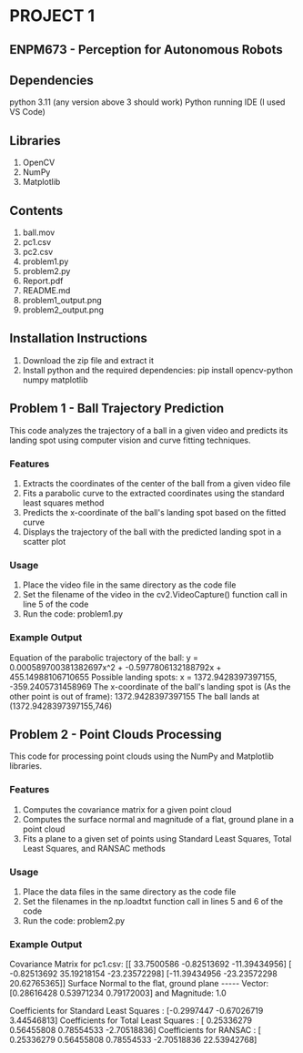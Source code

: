 # PROJECT 1
## ENPM673 - Perception for Autonomous Robots

## Dependencies
python 3.11 (any version above 3 should work)
Python running IDE (I used VS Code)

## Libraries
1. OpenCV
2. NumPy
3. Matplotlib

## Contents
1. ball.mov
2. pc1.csv
3. pc2.csv
4. problem1.py
5. problem2.py
6. Report.pdf
7. README.md
8. problem1_output.png
9. problem2_output.png

## Installation Instructions
1. Download the zip file and extract it
2. Install python and the required dependencies: pip install opencv-python numpy matplotlib

## Problem 1 - Ball Trajectory Prediction
This code analyzes the trajectory of a ball in a given video and predicts its landing spot using computer vision and curve fitting techniques.

### Features
1. Extracts the coordinates of the center of the ball from a given video file
2. Fits a parabolic curve to the extracted coordinates using the standard least squares method
3. Predicts the x-coordinate of the ball's landing spot based on the fitted curve
4. Displays the trajectory of the ball with the predicted landing spot in a scatter plot

### Usage
1. Place the video file in the same directory as the code file
2. Set the filename of the video in the cv2.VideoCapture() function call in line 5 of the code
3. Run the code: problem1.py

### Example Output

Equation of the parabolic trajectory of the ball: y = 0.000589700381382697x^2 + -0.5977806132188792x + 455.14988106710655
Possible landing spots: x = 1372.9428397397155, -359.2405731458969
The x-coordinate of the ball's landing spot is (As the other point is out of frame): 1372.9428397397155
The ball lands at (1372.9428397397155,746)

## Problem 2 - Point Clouds Processing
This code for processing point clouds using the NumPy and Matplotlib libraries. 

### Features
1. Computes the covariance matrix for a given point cloud
2. Computes the surface normal and magnitude of a flat, ground plane in a point cloud
3. Fits a plane to a given set of points using Standard Least Squares, Total Least Squares, and RANSAC methods

### Usage
1. Place the data files in the same directory as the code file
2. Set the filenames in the np.loadtxt function call in lines 5 and 6 of the code
3. Run the code: problem2.py

### Example Output

Covariance Matrix for pc1.csv:
 [[ 33.7500586   -0.82513692 -11.39434956]
 [ -0.82513692  35.19218154 -23.23572298]
 [-11.39434956 -23.23572298  20.62765365]]
Surface Normal to the flat, ground plane ----- Vector: [0.28616428 0.53971234 0.79172003] and Magnitude: 1.0
 
Coefficients for Standard Least Squares :  [-0.2997447  -0.67026719  3.44546813]
Coefficients for Total Least Squares :  [ 0.25336279  0.56455808  0.78554533 -2.70518836]
Coefficients for RANSAC :  [ 0.25336279  0.56455808  0.78554533 -2.70518836 22.53942768]
